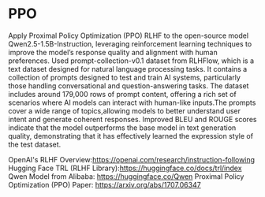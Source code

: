# PPO
Apply Proximal Policy Optimization (PPO) RLHF to the open-source model Qwen2.5-1.5B-Instruction, leveraging reinforcement learning techniques to improve the model’s response quality and alignment with human preferences.
Used prompt-collection-v0.1 dataset from RLHFlow, which is a text dataset designed for natural language processing tasks. It contains a collection of prompts designed to test and train
AI systems, particularly those handling conversational and question-answering tasks. The dataset includes around 179,000 rows of prompt content, offering a rich set of scenarios where
AI models can interact with human-like inputs.The prompts cover a wide range of topics,allowing models to better understand user intent and generate coherent responses.
Improved BLEU and ROUGE scores indicate that the model outperforms the base model in text generation quality, demonstrating that it has effectively learned the expression style of the test dataset.

OpenAI's RLHF Overview:https://openai.com/research/instruction-following
Hugging Face TRL (RLHF Library):https://huggingface.co/docs/trl/index
Qwen Model from Alibaba: https://huggingface.co/Qwen 
Proximal Policy Optimization (PPO) Paper: https://arxiv.org/abs/1707.06347
